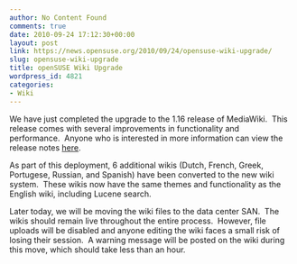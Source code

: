 ```yaml
---
author: No Content Found
comments: true
date: 2010-09-24 17:12:30+00:00
layout: post
link: https://news.opensuse.org/2010/09/24/opensuse-wiki-upgrade/
slug: opensuse-wiki-upgrade
title: openSUSE Wiki Upgrade
wordpress_id: 4821
categories:
- Wiki
---
```


We have just completed the upgrade to the 1.16 release of MediaWiki.  This release comes with several improvements in functionality and performance.  Anyone who is interested in more information can view the release notes [here](//www.mediawiki.org/wiki/Release_notes/1.16).

As part of this deployment, 6 additional wikis (Dutch, French, Greek, Portugese, Russian, and Spanish) have been converted to the new wiki system.  These wikis now have the same themes and functionality as the English wiki, including Lucene search.

Later today, we will be moving the wiki files to the data center SAN.  The wikis should remain live throughout the entire process.  However, file uploads will be disabled and anyone editing the wiki faces a small risk of losing their session.  A warning message will be posted on the wiki during this move, which should take less than an hour.
